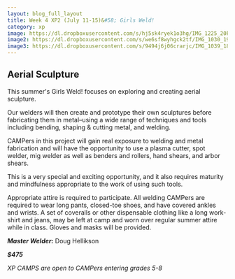 ```yaml
---
layout: blog_full_layout
title: Week 4 XP2 (July 11-15)&#58; Girls Weld!
category: xp
image: https://dl.dropboxusercontent.com/s/hj5sk4ryek1o3hg/IMG_1225_20k.jpg?dl=0
image2: https://dl.dropboxusercontent.com/s/we6sf8wyhgck2tf/IMG_1030_19k.jpg?dl=0
image3: https://dl.dropboxusercontent.com/s/9494j6j06crarjc/IMG_1039_18k.jpg?dl=0
---
```


## Aerial Sculpture


This summer's Girls Weld! focuses on exploring and creating aerial sculpture.

Our welders will then create and prototype their own sculptures before fabricating them in metal–using a wide range of techniques and tools including bending, shaping & cutting metal, and welding.

CAMPers in this project will gain real exposure to welding and metal fabrication and will have the opportunity to use a plasma cutter, spot welder, mig welder as well as benders and rollers, hand shears, and arbor shears. 

This is a very special and exciting opportunity, and it also requires maturity and mindfulness appropriate to the work of using such tools.

Appropriate attire is required to participate. All welding CAMPers are required to wear long pants, closed-toe shoes, and have covered ankles and wrists. A set of coveralls or other dispensable clothing like a long work-shirt and jeans, may be left at camp and worn over regular summer attire while in class. Gloves and masks will be provided. 

**_Master Welder:_** Doug Hellikson

**_$475_**

*XP CAMPS are open to CAMPers entering grades 5-8*
